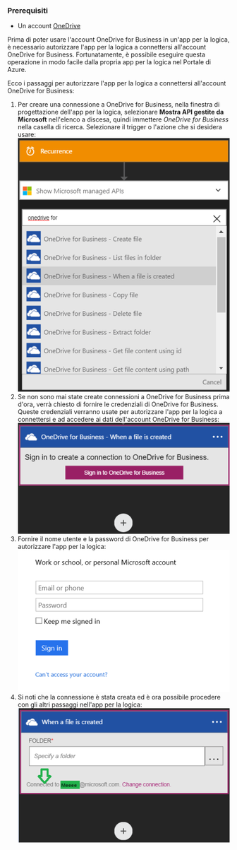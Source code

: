 ### Prerequisiti
- Un account [OneDrive](http://OneDrive.com) 

Prima di poter usare l'account OneDrive for Business in un'app per la logica, è necessario autorizzare l'app per la logica a connettersi all'account OneDrive for Business. Fortunatamente, è possibile eseguire questa operazione in modo facile dalla propria app per la logica nel Portale di Azure.

Ecco i passaggi per autorizzare l'app per la logica a connettersi all'account OneDrive for Business:

1. Per creare una connessione a OneDrive for Business, nella finestra di progettazione dell'app per la logica, selezionare **Mostra API gestite da Microsoft** nell'elenco a discesa, quindi immettere *OneDrive for Business* nella casella di ricerca. Selezionare il trigger o l'azione che si desidera usare: ![](./media/connectors-create-api-onedriveforbusiness/onedriveforbusiness-1.png)
2. Se non sono mai state create connessioni a OneDrive for Business prima d'ora, verrà chiesto di fornire le credenziali di OneDrive for Business. Queste credenziali verranno usate per autorizzare l'app per la logica a connettersi e ad accedere ai dati dell'account OneDrive for Business: ![](./media/connectors-create-api-onedriveforbusiness/onedriveforbusiness-2.png)
3. Fornire il nome utente e la password di OneDrive for Business per autorizzare l'app per la logica: ![](./media/connectors-create-api-onedriveforbusiness/onedriveforbusiness-3.png)   
4. Si noti che la connessione è stata creata ed è ora possibile procedere con gli altri passaggi nell'app per la logica: ![](./media/connectors-create-api-onedriveforbusiness/onedriveforbusiness-4.png)   
